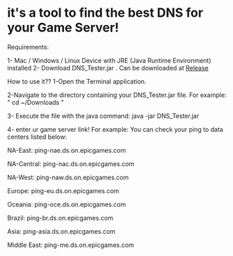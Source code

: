 # it's a tool to find the best DNS for your Game Server!


Requirements:

1- Mac / Windows / Linux  Device with JRE (Java Runtime Environment) installed 
2- Download DNS_Tester.jar . Can be downloaded at [Release](../../releases)


How to use it??
1-Open the Terminal application.

2-Navigate to the directory containing your DNS_Tester.jar file. For example: " cd ~/Downloads "

3- Execute the file with the java command:
java -jar DNS_Tester.jar

4- enter ur game server link! For example:
You can check your ping to data centers listed below:

  NA-East:         ping-nae.ds.on.epicgames.com

  NA-Central:      ping-nac.ds.on.epicgames.com

  NA-West:         ping-naw.ds.on.epicgames.com

  Europe:          ping-eu.ds.on.epicgames.com

  Oceania:         ping-oce.ds.on.epicgames.com

  Brazil:          ping-br.ds.on.epicgames.com

  Asia:            ping-asia.ds.on.epicgames.com

Middle East:     ping-me.ds.on.epicgames.com


